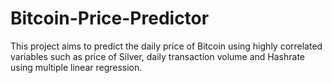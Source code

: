 # Bitcoin-Price-Predictor

This project aims to predict the daily price of Bitcoin using highly correlated variables such as price of Silver, daily transaction volume and Hashrate using multiple linear regression.
